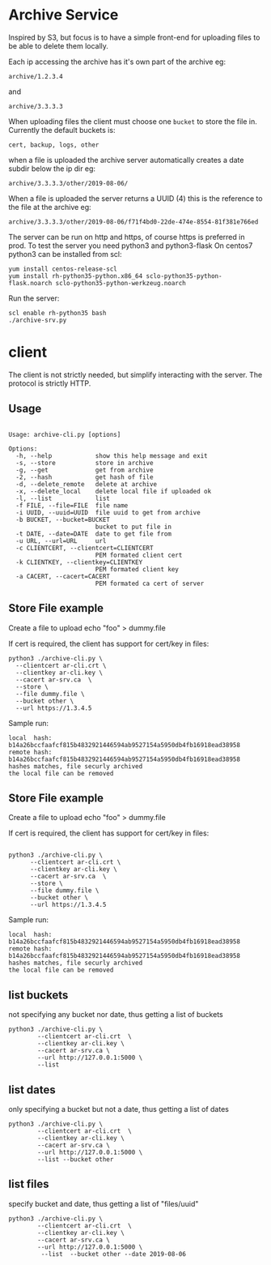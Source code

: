 Archive Service
================

Inspired by S3, but focus is to have a simple front-end for uploading files
to be able to delete them locally.

Each ip accessing the archive has it's own part of the archive eg:

    archive/1.2.3.4

and

    archive/3.3.3.3

When uploading files the client must choose one `bucket` to store the file in.
Currently the default buckets is:

    cert, backup, logs, other

when a file is uploaded the archive server automatically creates a date subdir
below the ip dir eg:

    archive/3.3.3.3/other/2019-08-06/


When a file is uploaded the server returns a UUID (4) this is the reference to
the file at the archive eg:

    archive/3.3.3.3/other/2019-08-06/f71f4bd0-22de-474e-8554-81f381e766ed


The server can be run on http and https, of course https is preferred in prod.
To test the server you need python3 and python3-flask
On centos7 python3 can be installed from scl:

    yum install centos-release-scl
    yum install rh-python35-python.x86_64 sclo-python35-python-flask.noarch sclo-python35-python-werkzeug.noarch

Run the server:

    scl enable rh-python35 bash
    ./archive-srv.py


client
=============

The client is not strictly needed, but simplify interacting with the server.
The protocol is strictly HTTP.  


Usage
--------

```

Usage: archive-cli.py [options]

Options:
  -h, --help            show this help message and exit
  -s, --store           store in archive
  -g, --get             get from archive
  -2, --hash            get hash of file
  -d, --delete_remote   delete at archive
  -x, --delete_local    delete local file if uploaded ok
  -l, --list            list
  -f FILE, --file=FILE  file name
  -i UUID, --uuid=UUID  file uuid to get from archive
  -b BUCKET, --bucket=BUCKET
                        bucket to put file in
  -t DATE, --date=DATE  date to get file from
  -u URL, --url=URL     url
  -c CLIENTCERT, --clientcert=CLIENTCERT
                        PEM formated client cert
  -k CLIENTKEY, --clientkey=CLIENTKEY
                        PEM formated client key
  -a CACERT, --cacert=CACERT
                        PEM formated ca cert of server
```


Store File example
--------

Create a file to upload
    echo "foo" > dummy.file

If cert is required, the client has support for cert/key in files:

    python3 ./archive-cli.py \
      --clientcert ar-cli.crt \
      --clientkey ar-cli.key \
      --cacert ar-srv.ca  \
      --store \
      --file dummy.file \
      --bucket other \
      --url https://1.3.4.5

Sample run:

```
local  hash: b14a26bccfaafcf815b4832921446594ab9527154a5950db4fb16918ead38958
remote hash: b14a26bccfaafcf815b4832921446594ab9527154a5950db4fb16918ead38958
hashes matches, file securly archived
the local file can be removed
```


Store File example
--------

Create a file to upload
    echo "foo" > dummy.file

If cert is required, the client has support for cert/key in files:

```

python3 ./archive-cli.py \
      --clientcert ar-cli.crt \
      --clientkey ar-cli.key \
      --cacert ar-srv.ca  \
      --store \
      --file dummy.file \
      --bucket other \
      --url https://1.3.4.5
```


Sample run:

```
local  hash: b14a26bccfaafcf815b4832921446594ab9527154a5950db4fb16918ead38958
remote hash: b14a26bccfaafcf815b4832921446594ab9527154a5950db4fb16918ead38958
hashes matches, file securly archived
the local file can be removed
```

list buckets
----------

not specifying any bucket nor date, thus getting a list of buckets

```
python3 ./archive-cli.py \
        --clientcert ar-cli.crt  \
        --clientkey ar-cli.key \
        --cacert ar-srv.ca \
        --url http://127.0.0.1:5000 \
        --list
```


list dates
----------

only specifying a bucket but not a date, thus getting a list of dates

```
python3 ./archive-cli.py \
        --clientcert ar-cli.crt  \
        --clientkey ar-cli.key \
        --cacert ar-srv.ca \
        --url http://127.0.0.1:5000 \
        --list --bucket other
```


list files
----------

specify bucket and date, thus getting a list of "files/uuid"

```
python3 ./archive-cli.py \
        --clientcert ar-cli.crt  \
        --clientkey ar-cli.key \
        --cacert ar-srv.ca \
        --url http://127.0.0.1:5000 \
         --list  --bucket other --date 2019-08-06
```
